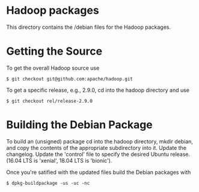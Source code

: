Hadoop packages
=

This directory contains the /debian files for the Hadoop packages.

Getting the Source
==

To get the overall Hadoop source use

```console
$ git checkout git@github.com:apache/hadoop.git
```

To get a specific release, e.g., 2.9.0, cd into the hadoop directory
and use

```console
$ git checkout rel/release-2.9.0
```

Building the Debian Package
==

To build an (unsigned) package cd into the hadoop directory, mkdir debian,
and copy the contents of the appropriate subdirectory into it. Update
the changelog. Update the 'control' file to specify the desired Ubuntu
release. (16.04 LTS is 'xenial', 18.04 LTS is 'bionic').

Once you're satified with the updated files build the Debian packages
with

```console
$ dpkg-buildpackage -us -uc -nc
```
